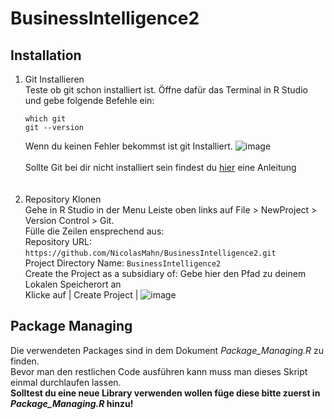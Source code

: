 # BusinessIntelligence2

<h2> Installation </h2>

1. Git Installieren<br>
    Teste ob git schon installiert ist. Öffne dafür das Terminal in R Studio und gebe folgende Befehle ein:<br>
      ```shell
      which git
      git --version
      ```
     Wenn du keinen Fehler bekommst ist git Installiert.
    ![image](https://user-images.githubusercontent.com/64785342/145038905-fa79bf23-9fde-42e5-9a26-f7dd9346408e.png)
    <br><br>
    Sollte Git bei dir nicht installiert sein findest du <a href=https://happygitwithr.com/install-git.html>hier</a> eine Anleitung
    <br><br><br>
2. Repository Klonen<br>
    Gehe in R Studio in der Menu Leiste oben links auf File > NewProject > Version Control > Git.<br>
    Fülle die Zeilen ensprechend aus:<br>
    Repository URL: ```https://github.com/NicolasMahn/BusinessIntelligence2.git```<br>
    Project Directory Name: ```BusinessIntelligence2```<br>
    Create the Project as a subsidiary of: Gebe hier den Pfad zu deinem Lokalen Speicherort an<br>
    Klicke auf  | Create Project |
    ![image](https://user-images.githubusercontent.com/64785342/145043155-82341640-28de-45ef-940a-d15019b7f984.png)
    
    
<h2> Package Managing </h2>
Die verwendeten Packages sind in dem Dokument <i>Package_Managing.R</i> zu finden.<br>
Bevor man den restlichen Code ausführen kann muss man dieses Skript einmal durchlaufen lassen. <br>
<b>Solltest du eine neue Library verwenden wollen füge diese bitte zuerst in <i>Package_Managing.R</i> hinzu!</b>
